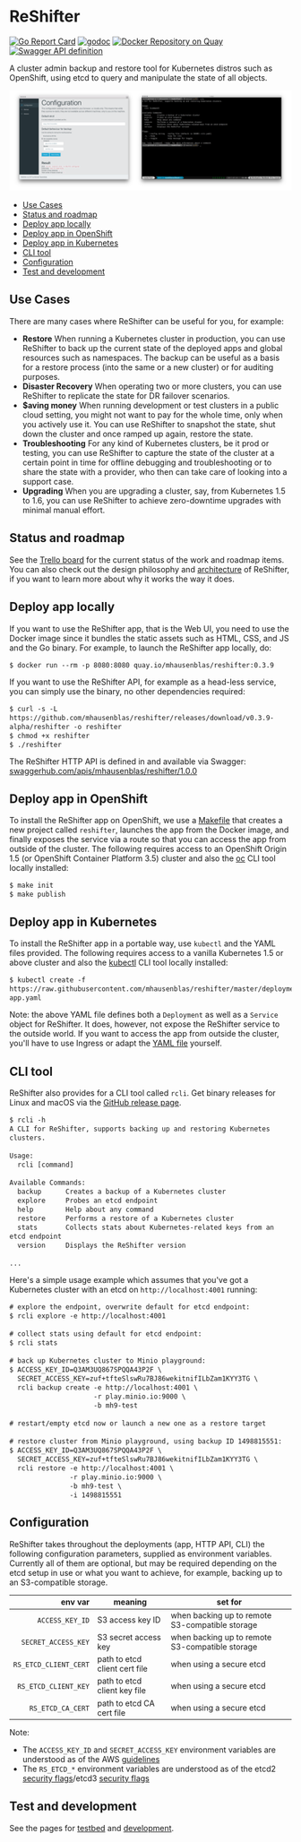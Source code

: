 # ReShifter

[![Go Report Card](https://goreportcard.com/badge/github.com/mhausenblas/reshifter)](https://goreportcard.com/report/github.com/mhausenblas/reshifter)
[![godoc](https://godoc.org/github.com/mhausenblas/reshifter?status.svg)](https://godoc.org/github.com/mhausenblas/reshifter)
[![Docker Repository on Quay](https://quay.io/repository/mhausenblas/reshifter/status "Docker Repository on Quay")](https://quay.io/repository/mhausenblas/reshifter)
[![Swagger API definition](https://img.shields.io/badge/API-Swagger-blue.svg)](https://app.swaggerhub.com/apis/mhausenblas/reshifter/1.0.0)

A cluster admin backup and restore tool for Kubernetes distros such as OpenShift, using etcd to query and manipulate the state of all objects.

[![Screen cast: Introducing ReShifter](images/reshifter-demo.png)](https://www.useloom.com/share/e590aedeb95b441fb23ab4f9e9e80c32 "Introducing ReShifter")  

- [Use Cases](#use-cases)
- [Status and roadmap](#status-and-roadmap)
- [Deploy app locally](#deploy-app-locally)
- [Deploy app in OpenShift](#deploy-app-in-openshift)
- [Deploy app in Kubernetes](#deploy-app-in-kubernetes)
- [CLI tool](#cli-tool)
- [Configuration](#configuration)
- [Test and development](#test-and-development)

## Use Cases

There are many cases where ReShifter can be useful for you, for example:

- **Restore** When running a Kubernetes cluster in production, you can use ReShifter to back up the current state of the deployed apps and global resources such as namespaces. The backup can be useful as a basis for a restore process (into the same or a new cluster) or for auditing purposes.
- **Disaster Recovery** When operating two or more clusters, you can use ReShifter to replicate the state for DR failover scenarios.
- **$aving money** When running development or test clusters in a public cloud setting, you might not want to pay for the whole time, only when you actively use it. You can use ReShifter to snapshot the state, shut down the cluster and once ramped up again, restore the state.
- **Troubleshooting** For any kind of Kubernetes clusters, be it prod or testing, you can use ReShifter to capture the state of the cluster at a certain point in time for offline debugging and troubleshooting or to share the state with a provider, who then can take care of looking into a support case.
- **Upgrading** When you are upgrading a cluster, say, from Kubernetes 1.5 to 1.6, you can use ReShifter to achieve zero-downtime upgrades with minimal manual effort.

## Status and roadmap

See the [Trello board](https://trello.com/b/iOrEdJQ3/reshifter) for the current status of the work and roadmap items.
You can also check out the design philosophy and [architecture](https://github.com/mhausenblas/reshifter/blob/master/architecture.md)
of ReShifter, if you want to learn more about why it works the way it does.

## Deploy app locally

If you want to use the ReShifter app, that is the Web UI, you need to use the Docker image since it bundles the static assets such as HTML, CSS, and JS and the Go binary.
For example, to launch the ReShifter app locally, do:

```
$ docker run --rm -p 8080:8080 quay.io/mhausenblas/reshifter:0.3.9
```

If you want to use the ReShifter API, for example as a head-less service, you can simply use the binary, no other dependencies required:

```
$ curl -s -L https://github.com/mhausenblas/reshifter/releases/download/v0.3.9-alpha/reshifter -o reshifter
$ chmod +x reshifter
$ ./reshifter
```

The ReShifter HTTP API is defined in and available via Swagger: [swaggerhub.com/apis/mhausenblas/reshifter/1.0.0](https://swaggerhub.com/apis/mhausenblas/reshifter/1.0.0)

## Deploy app in OpenShift

To install the ReShifter app on OpenShift, we use a [Makefile](https://github.com/mhausenblas/reshifter/blob/master/Makefile)
that creates a new project called `reshifter`, launches the app from the Docker image, and finally exposes the service via a route
so that you can access the app from outside of the cluster. The following requires access to an OpenShift Origin 1.5 (or OpenShift Container Platform 3.5)
cluster and also the [oc](https://github.com/openshift/origin/releases/tag/v1.5.1) CLI tool locally installed:

```
$ make init
$ make publish
```

## Deploy app in Kubernetes

To install the ReShifter app in a portable way, use `kubectl` and the YAML files provided.
The following requires access to a vanilla Kubernetes 1.5 or above cluster and also the
[kubectl](https://kubernetes.io/docs/tasks/tools/install-kubectl/) CLI tool locally installed:

```
$ kubectl create -f https://raw.githubusercontent.com/mhausenblas/reshifter/master/deployments/reshifter-app.yaml
```

Note: the above YAML file defines both a `Deployment` as well as a `Service` object for ReShifter.
It does, however, not expose the ReShifter service to the outside world. If you want to access the app from outside the cluster,
you'll have to use Ingress or adapt the [YAML file](https://github.com/mhausenblas/reshifter/blob/master/deployments/reshifter-app.yaml)
yourself.

## CLI tool

ReShifter also provides for a CLI tool called `rcli`.
Get binary releases for Linux and macOS via the [GitHub release page](https://github.com/mhausenblas/reshifter/releases/tag/v0.3.9-alpha).

```
$ rcli -h
A CLI for ReShifter, supports backing up and restoring Kubernetes clusters.

Usage:
  rcli [command]

Available Commands:
  backup      Creates a backup of a Kubernetes cluster
  explore     Probes an etcd endpoint
  help        Help about any command
  restore     Performs a restore of a Kubernetes cluster
  stats       Collects stats about Kubernetes-related keys from an etcd endpoint
  version     Displays the ReShifter version

...
```

Here's a simple usage example which assumes that you've got a Kubernetes cluster with an etcd on `http://localhost:4001` running:

```
# explore the endpoint, overwrite default for etcd endpoint:
$ rcli explore -e http://localhost:4001

# collect stats using default for etcd endpoint:
$ rcli stats

# back up Kubernetes cluster to Minio playground:
$ ACCESS_KEY_ID=Q3AM3UQ867SPQQA43P2F \
  SECRET_ACCESS_KEY=zuf+tfteSlswRu7BJ86wekitnifILbZam1KYY3TG \
  rcli backup create -e http://localhost:4001 \
                     -r play.minio.io:9000 \
                     -b mh9-test

# restart/empty etcd now or launch a new one as a restore target

# restore cluster from Minio playground, using backup ID 1498815551:
$ ACCESS_KEY_ID=Q3AM3UQ867SPQQA43P2F \
  SECRET_ACCESS_KEY=zuf+tfteSlswRu7BJ86wekitnifILbZam1KYY3TG \
  rcli restore -e http://localhost:4001 \
               -r play.minio.io:9000 \
               -b mh9-test \
               -i 1498815551
```

## Configuration

ReShifter takes throughout the deployments (app, HTTP API, CLI) the following configuration parameters,
supplied as environment variables. Currently all of them are optional, but may be required depending on the etcd
setup in use or what you want to achieve, for example, backing up to an S3-compatible storage.

| env var   | meaning  | set for |
| ---------:| -------- | ------- |
| `ACCESS_KEY_ID` | S3 access key ID | when backing up to remote S3-compatible storage |
| `SECRET_ACCESS_KEY` | S3 secret access key | when backing up to remote S3-compatible storage |
| `RS_ETCD_CLIENT_CERT` | path to etcd client cert file | when using a secure etcd |
| `RS_ETCD_CLIENT_KEY` | path to etcd client key file | when using a secure etcd |
| `RS_ETCD_CA_CERT` | path to etcd CA cert file | when using a secure etcd |

Note:

- The `ACCESS_KEY_ID` and `SECRET_ACCESS_KEY` environment variables are understood as of the AWS [guidelines](http://docs.aws.amazon.com/general/latest/gr/managing-aws-access-keys.html)
- The `RS_ETCD_*` environment variables are understood as of the etcd2 [security flags](https://coreos.com/etcd/docs/latest/v2/configuration.html#security-flags)/etcd3 [security flags](https://coreos.com/etcd/docs/latest/op-guide/configuration.html#security-flags)

## Test and development

See the pages for [testbed](https://github.com/mhausenblas/reshifter/tree/master/testbed) and [development](https://github.com/mhausenblas/reshifter/blob/master/dev.md).
